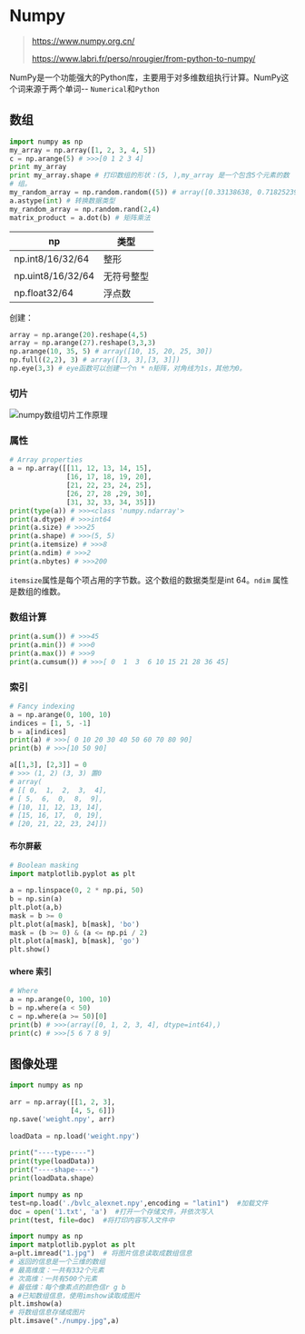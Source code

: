 # Numpy
> https://www.numpy.org.cn/
>
> https://www.labri.fr/perso/nrougier/from-python-to-numpy/

NumPy是一个功能强大的Python库，主要用于对多维数组执行计算。NumPy这个词来源于两个单词-- `Numerical`和`Python`

## 数组

```python
import numpy as np 
my_array = np.array([1, 2, 3, 4, 5])
c = np.arange(5) # >>>[0 1 2 3 4]
print my_array
print my_array.shape # 打印数组的形状：(5, ),my_array 是一个包含5个元素的数
# 组。
my_random_array = np.random.random((5)) # array([0.33138638, 0.71825239, 0.03292306, 0.85634021, 0.76558753])
a.astype(int) # 转换数据类型
my_random_array = np.random.rand(2,4)
matrix_product = a.dot(b) # 矩阵乘法
```


|      np|类型      |
| ---- | ---- |
|     np.int8/16/32/64  |    整形   |
|  np.uint8/16/32/64     |   无符号整型   |
|   np.float32/64    |  浮点数    |

创建：

```PYTHON
array = np.arange(20).reshape(4,5)
array = np.arange(27).reshape(3,3,3)
np.arange(10, 35, 5) # array([10, 15, 20, 25, 30])
np.full((2,2), 3) # array([[3, 3],[3, 3]])
np.eye(3,3) # eye函数可以创建一个n * n矩阵，对角线为1s，其他为0。
```



### 切片

![numpy数组切片工作原理](numpy_2D_slicing_diagram-1.jpg)

### 属性

```PYTHON
# Array properties
a = np.array([[11, 12, 13, 14, 15],
              [16, 17, 18, 19, 20],
              [21, 22, 23, 24, 25],
              [26, 27, 28 ,29, 30],
              [31, 32, 33, 34, 35]])
print(type(a)) # >>><class 'numpy.ndarray'>
print(a.dtype) # >>>int64
print(a.size) # >>>25
print(a.shape) # >>>(5, 5)
print(a.itemsize) # >>>8
print(a.ndim) # >>>2
print(a.nbytes) # >>>200
```

`itemsize`属性是每个项占用的字节数。这个数组的数据类型是int 64。`ndim` 属性是数组的维数。

### 数组计算

```PYTHON
print(a.sum()) # >>>45
print(a.min()) # >>>0
print(a.max()) # >>>9
print(a.cumsum()) # >>>[ 0  1  3  6 10 15 21 28 36 45]
```

### 索引

```PYTHON
# Fancy indexing
a = np.arange(0, 100, 10)
indices = [1, 5, -1]
b = a[indices]
print(a) # >>>[ 0 10 20 30 40 50 60 70 80 90]
print(b) # >>>[10 50 90]

```

```PYTHON
a[[1,3], [2,3]] = 0
# >>> (1, 2) (3, 3) 置0
# array(
# [[ 0,  1,  2,  3,  4],
# [ 5,  6,  0,  8,  9],
# [10, 11, 12, 13, 14],
# [15, 16, 17,  0, 19],
# [20, 21, 22, 23, 24]])
```

#### 布尔屏蔽

```python
# Boolean masking
import matplotlib.pyplot as plt

a = np.linspace(0, 2 * np.pi, 50)
b = np.sin(a)
plt.plot(a,b)
mask = b >= 0
plt.plot(a[mask], b[mask], 'bo')
mask = (b >= 0) & (a <= np.pi / 2)
plt.plot(a[mask], b[mask], 'go')
plt.show()
```

#### where 索引

```PYTHON
# Where
a = np.arange(0, 100, 10)
b = np.where(a < 50) 
c = np.where(a >= 50)[0]
print(b) # >>>(array([0, 1, 2, 3, 4], dtype=int64),)
print(c) # >>>[5 6 7 8 9]
```



## 图像处理

```PYTHON
import numpy as np
 
arr = np.array([[1, 2, 3],
               [4, 5, 6]])
np.save('weight.npy', arr)
 
loadData = np.load('weight.npy')
 
print("----type----")
print(type(loadData))
print("----shape----")
print(loadData.shape）
```

````python
import numpy as np
test=np.load('./bvlc_alexnet.npy',encoding = "latin1")  #加载文件
doc = open('1.txt', 'a')  #打开一个存储文件，并依次写入
print(test, file=doc)  #将打印内容写入文件中
````

```python
import numpy as np
import matplotlib.pyplot as plt
a=plt.imread("1.jpg")  # 将图片信息读取成数组信息
# 返回的信息是一个三维的数组
# 最高维度：一共有332个元素
# 次高维：一共有500个元素
# 最低维：每个像素点的颜色信r g b
a #已知数组信息，使用imshow读取成图片
plt.imshow(a)
# 将数组信息存储成图片
plt.imsave("./numpy.jpg",a)
```

